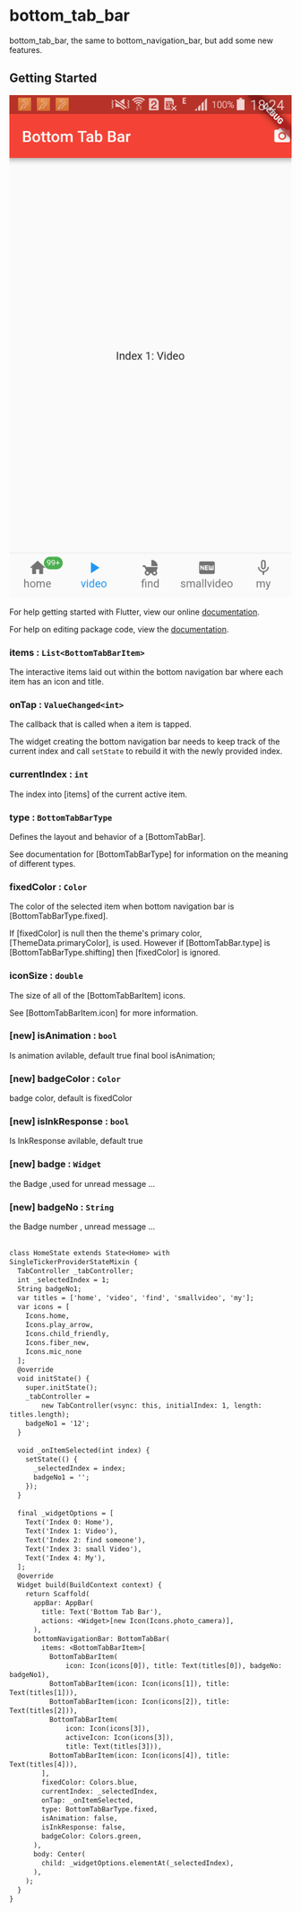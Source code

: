 # bottom_tab_bar

 bottom_tab_bar, the same to bottom_navigation_bar, but add some new features.

## Getting Started
![bottomtabbar](/screenshot.png)

For help getting started with Flutter, view our online [documentation](https://flutter.io/).

For help on editing package code, view the [documentation](https://flutter.io/developing-packages/).

### items : ```List<BottomTabBarItem>```
The interactive items laid out within the bottom navigation bar where each item has an icon and title.



###  onTap  : ```ValueChanged<int>```

The callback that is called when a item is tapped.

 The widget creating the bottom navigation bar needs to keep track of the current index and call `setState` to rebuild it with the newly provided index.

###  currentIndex  : ```int```
 The index into [items] of the current active item.


 ### type  : ```BottomTabBarType ```
Defines the layout and behavior of a [BottomTabBar].

 See documentation for [BottomTabBarType] for information on the meaning of different types.


 ### fixedColor  : ```Color ```
The color of the selected item when bottom navigation bar is [BottomTabBarType.fixed].

If [fixedColor] is null then the theme's primary color, [ThemeData.primaryColor], is used. However if [BottomTabBar.type] is [BottomTabBarType.shifting] then [fixedColor] is ignored.

### iconSize : ```double```
 The size of all of the [BottomTabBarItem] icons.

See [BottomTabBarItem.icon] for more information.


### [new] isAnimation : ```bool```
 Is animation avilable, default true final bool isAnimation;

### [new]  badgeColor : ```Color```
badge color, default is fixedColor

### [new]  isInkResponse : ```bool```
 Is InkResponse avilable, default true

### [new]  badge : ```Widget```
the Badge ,used for unread message ...

### [new]  badgeNo : ```String```
the Badge number , unread message ...


```

class HomeState extends State<Home> with SingleTickerProviderStateMixin {
  TabController _tabController;
  int _selectedIndex = 1;
  String badgeNo1;
  var titles = ['home', 'video', 'find', 'smallvideo', 'my'];
  var icons = [
    Icons.home,
    Icons.play_arrow,
    Icons.child_friendly,
    Icons.fiber_new,
    Icons.mic_none
  ];
  @override
  void initState() {
    super.initState();
    _tabController =
        new TabController(vsync: this, initialIndex: 1, length: titles.length);
    badgeNo1 = '12';
  }

  void _onItemSelected(int index) {
    setState(() {
      _selectedIndex = index;
      badgeNo1 = '';
    });
  }

  final _widgetOptions = [
    Text('Index 0: Home'),
    Text('Index 1: Video'),
    Text('Index 2: find someone'),
    Text('Index 3: small Video'),
    Text('Index 4: My'),
  ];
  @override
  Widget build(BuildContext context) {
    return Scaffold(
      appBar: AppBar(
        title: Text('Bottom Tab Bar'),
        actions: <Widget>[new Icon(Icons.photo_camera)],
      ),
      bottomNavigationBar: BottomTabBar(
        items: <BottomTabBarItem>[
          BottomTabBarItem(
              icon: Icon(icons[0]), title: Text(titles[0]), badgeNo: badgeNo1),
          BottomTabBarItem(icon: Icon(icons[1]), title: Text(titles[1])),
          BottomTabBarItem(icon: Icon(icons[2]), title: Text(titles[2])),
          BottomTabBarItem(
              icon: Icon(icons[3]),
              activeIcon: Icon(icons[3]),
              title: Text(titles[3])),
          BottomTabBarItem(icon: Icon(icons[4]), title: Text(titles[4])),
        ],
        fixedColor: Colors.blue,
        currentIndex: _selectedIndex,
        onTap: _onItemSelected,
        type: BottomTabBarType.fixed,
        isAnimation: false,
        isInkResponse: false,
        badgeColor: Colors.green,
      ),
      body: Center(
        child: _widgetOptions.elementAt(_selectedIndex),
      ),
    );
  }
}

```
